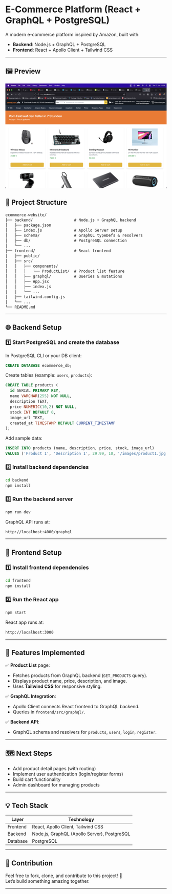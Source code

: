 # E-Commerce Platform (React + GraphQL + PostgreSQL)

A modern e-commerce platform inspired by Amazon, built with:

- **Backend**: Node.js + GraphQL + PostgreSQL
- **Frontend**: React + Apollo Client + Tailwind CSS

---

## 🖼️ Preview

![E-Commerce Screenshot](./assets/frontpage.png)

## 🚀 Project Structure

```
ecommerce-website/
├── backend/                  # Node.js + GraphQL backend
│   ├── package.json
│   ├── index.js              # Apollo Server setup
│   ├── schema/               # GraphQL typeDefs & resolvers
│   ├── db/                   # PostgreSQL connection
│   └── ...
├── frontend/                 # React frontend
│   ├── public/
│   ├── src/
│   │   ├── components/
│   │   │   └── ProductList/  # Product list feature
│   │   ├── graphql/          # Queries & mutations
│   │   ├── App.jsx
│   │   ├── index.js
│   │   └── ...
│   ├── tailwind.config.js
│   └── ...
└── README.md
```

---

## 🌐 Backend Setup

### 1️⃣ Start PostgreSQL and create the database

In PostgreSQL CLI or your DB client:

```sql
CREATE DATABASE ecommerce_db;
```

Create tables (example: `users`, `products`):

```sql
CREATE TABLE products (
  id SERIAL PRIMARY KEY,
  name VARCHAR(255) NOT NULL,
  description TEXT,
  price NUMERIC(10,2) NOT NULL,
  stock INT DEFAULT 0,
  image_url TEXT,
  created_at TIMESTAMP DEFAULT CURRENT_TIMESTAMP
);
```

Add sample data:

```sql
INSERT INTO products (name, description, price, stock, image_url)
VALUES ('Product 1', 'Description 1', 29.99, 10, '/images/product1.jpg');
```

### 2️⃣ Install backend dependencies

```bash
cd backend
npm install
```

### 3️⃣ Run the backend server

```bash
npm run dev
```

GraphQL API runs at:

```
http://localhost:4000/graphql
```

---

## 🎨 Frontend Setup

### 1️⃣ Install frontend dependencies

```bash
cd frontend
npm install
```

### 2️⃣ Run the React app

```bash
npm start
```

React app runs at:

```
http://localhost:3000
```

---

## 🛒 Features Implemented

✅ **Product List** page:

- Fetches products from GraphQL backend (`GET_PRODUCTS` query).
- Displays product name, price, description, and image.
- Uses **Tailwind CSS** for responsive styling.

✅ **GraphQL Integration**:

- Apollo Client connects React frontend to GraphQL backend.
- Queries in `frontend/src/graphql/`.

✅ **Backend API**:

- GraphQL schema and resolvers for `products`, `users`, `login`, `register`.

---

## 🗺️ Next Steps

- Add product detail pages (with routing)
- Implement user authentication (login/register forms)
- Build cart functionality
- Admin dashboard for managing products

---

## 💡 Tech Stack

| Layer    | Technology                                   |
| -------- | -------------------------------------------- |
| Frontend | React, Apollo Client, Tailwind CSS           |
| Backend  | Node.js, GraphQL (Apollo Server), PostgreSQL |
| Database | PostgreSQL                                   |

---

## 📢 Contribution

Feel free to fork, clone, and contribute to this project! 🚀  
Let’s build something amazing together.

---
